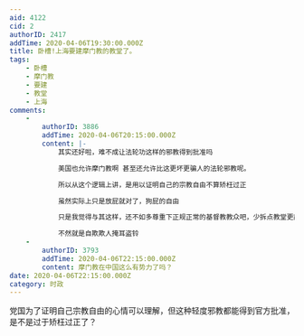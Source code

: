 ```yaml
---
aid: 4122
cid: 2
authorID: 2417
addTime: 2020-04-06T19:30:00.000Z
title: 卧槽!上海要建摩门教的教堂了。
tags:
    - 卧槽
    - 摩门教
    - 要建
    - 教堂
    - 上海
comments:
    -
        authorID: 3886
        addTime: 2020-04-06T20:15:00.000Z
        content: |-
            其实还好啦，难不成让法轮功这样的邪教得到批准吗

            美国也允许摩门教啊 甚至还允许比这更坏更骗人的法轮邪教呢。

            所以从这个逻辑上讲，是用以证明自己的宗教自由不算矫枉过正

            虽然实际上只是放屁就对了，狗屁的自由

            只是我觉得与其这样，还不如多尊重下正规正常的基督教教众吧，少拆点教堂更能体现自由

            不然就是自欺欺人掩耳盗铃
    -
        authorID: 3793
        addTime: 2020-04-06T22:15:00.000Z
        content: 摩门教在中国这么有势力了吗？
date: 2020-04-06T22:15:00.000Z
category: 时政
---
```


党国为了证明自己宗教自由的心情可以理解，但这种轻度邪教都能得到官方批准，是不是过于矫枉过正了？
